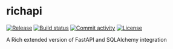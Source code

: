 # richapi

[![Release](https://img.shields.io/github/v/release/manimozaffar/richapi)](https://img.shields.io/github/v/release/manimozaffar/richapi)
[![Build status](https://img.shields.io/github/actions/workflow/status/manimozaffar/richapi/main.yml?branch=main)](https://github.com/manimozaffar/richapi/actions/workflows/main.yml?query=branch%3Amain)
[![Commit activity](https://img.shields.io/github/commit-activity/m/manimozaffar/richapi)](https://img.shields.io/github/commit-activity/m/manimozaffar/richapi)
[![License](https://img.shields.io/github/license/manimozaffar/richapi)](https://img.shields.io/github/license/manimozaffar/richapi)

A Rich extended version of FastAPI and SQLAlchemy integration
